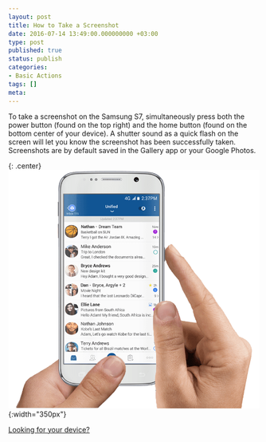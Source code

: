 ```yaml
---
layout: post
title: How to Take a Screenshot
date: 2016-07-14 13:49:00.000000000 +03:00
type: post
published: true
status: publish
categories:
- Basic Actions
tags: []
meta:
---
```


To take a screenshot on the Samsung S7, simultaneously press both the power button (found on the top right) and the home button (found on the bottom center of your device). A shutter sound as a quick flash on the screen will let you know the screenshot has been successfully taken. Screenshots are by default saved in the Gallery app or your Google Photos.

{: .center}
![S7 Screenshot](/assets/S7_BM.png){:width="350px"}

[Looking for your device?](http://bluemaildevices.com)